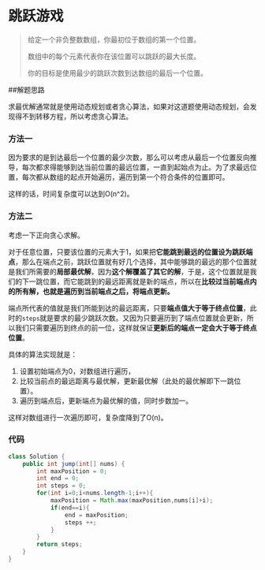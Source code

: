 # 跳跃游戏

> 给定一个非负整数数组，你最初位于数组的第一个位置。
>
> 数组中的每个元素代表你在该位置可以跳跃的最大长度。
>
> 你的目标是使用最少的跳跃次数到达数组的最后一个位置。

##解题思路

求最优解通常就是使用动态规划或者贪心算法，如果对这道题使用动态规划，会发现得不到转移方程，所以考虑贪心算法。

### 方法一

因为要求的是到达最后一个位置的最少次数，那么可以考虑从最后一个位置反向推导，每次都求得能够到达当前位置的最远位置，一直到起始点为止。为了求最远位置，每次都从数组的起点开始遍历，遍历到第一个符合条件的位置即可。

这样的话，时间复杂度可以达到O(n^2)。

### 方法二

考虑一下正向贪心求解。

对于任意位置，只要该位置的元素大于1，如果把**它能跳到最远的位置设为跳跃端点**，那么在端点之前，跳跃位置就有好几个选择，其中能够跳的最远的那个位置就是我们所需要的**局部最优解**，因为**这个解覆盖了其它的解**，于是，这个位置就是我们的下一跳位置，而它能跳到的最远距离就是新的端点，所以在**比较过当前端点内的所有解，也就是遍历到当前端点之后，将端点更新。**

端点所代表的值就是我们所能到达的最远距离，只要**端点值大于等于终点位置**，此时的`steps`就是要求的最少跳跃次数。又因为只要遍历到了端点位置就会更新，所以我们只需要遍历到终点的前一位，这样就保证**更新后的端点一定会大于等于终点位置**。

具体的算法实现就是：

1. 设置初始端点为0，对数组进行遍历，
2. 比较当前点的最远距离与最优解，更新最优解（此处的最优解即下一跳位置）。
3. 遍历到端点后，更新端点为最优解的值，同时步数加一。

这样对数组进行一次遍历即可，复杂度降到了O(n)。

### 代码

```java
class Solution {
    public int jump(int[] nums) {
        int maxPosition = 0;
        int end = 0;
        int steps = 0;
        for(int i=0;i<nums.length-1;i++){
            maxPosition = Math.max(maxPosition,nums[i]+i);
            if(end==i){
                end = maxPosition;
                steps ++;
            }
        }
        return steps;
    }
}
```

